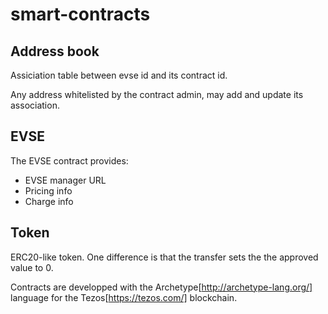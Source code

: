 # smart-contracts

## Address book

Assiciation table between evse id and its contract id. 

Any address whitelisted by the contract admin, may add and update its association.

## EVSE

The EVSE contract provides:
 * EVSE manager URL
 * Pricing info
 * Charge info
 
 ## Token
 
 ERC20-like token. 
 One difference is that the transfer sets the the approved value to 0.
 
 Contracts are developped with the Archetype[http://archetype-lang.org/] language for the Tezos[https://tezos.com/] blockchain.
